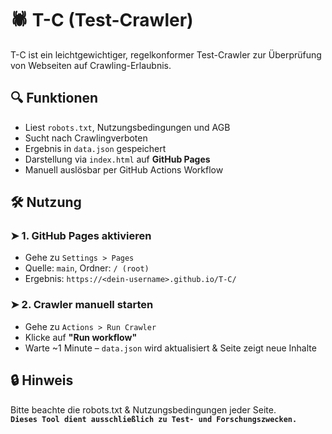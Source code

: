 # 🕷️ T-C (Test-Crawler)

T-C ist ein leichtgewichtiger, regelkonformer Test-Crawler zur Überprüfung von Webseiten auf Crawling-Erlaubnis.

## 🔍 Funktionen
- Liest `robots.txt`, Nutzungsbedingungen und AGB
- Sucht nach Crawlingverboten
- Ergebnis in `data.json` gespeichert
- Darstellung via `index.html` auf **GitHub Pages**
- Manuell auslösbar per GitHub Actions Workflow

## 🛠️ Nutzung

### ➤ 1. GitHub Pages aktivieren
- Gehe zu `Settings > Pages`
- Quelle: `main`, Ordner: `/ (root)`
- Ergebnis: `https://<dein-username>.github.io/T-C/`

### ➤ 2. Crawler manuell starten
- Gehe zu `Actions > Run Crawler`
- Klicke auf **"Run workflow"**
- Warte ~1 Minute – `data.json` wird aktualisiert & Seite zeigt neue Inhalte

## 🔒 Hinweis
Bitte beachte die robots.txt & Nutzungsbedingungen jeder Seite.  
**`Dieses Tool dient ausschließlich zu Test- und Forschungszwecken.`**
